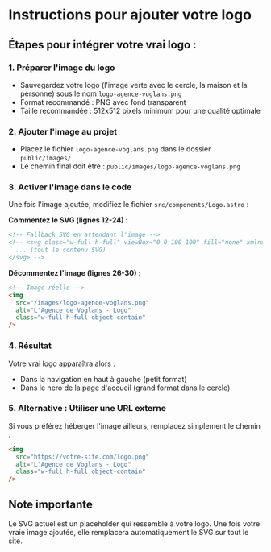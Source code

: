 # Instructions pour ajouter votre logo

## Étapes pour intégrer votre vrai logo :

### 1. Préparer l'image du logo
- Sauvegardez votre logo (l'image verte avec le cercle, la maison et la personne) sous le nom `logo-agence-voglans.png`
- Format recommandé : PNG avec fond transparent
- Taille recommandée : 512x512 pixels minimum pour une qualité optimale

### 2. Ajouter l'image au projet
- Placez le fichier `logo-agence-voglans.png` dans le dossier `public/images/`
- Le chemin final doit être : `public/images/logo-agence-voglans.png`

### 3. Activer l'image dans le code
Une fois l'image ajoutée, modifiez le fichier `src/components/Logo.astro` :

**Commentez le SVG (lignes 12-24) :**
```html
<!-- Fallback SVG en attendant l'image -->
<!-- <svg class="w-full h-full" viewBox="0 0 100 100" fill="none" xmlns="http://www.w3.org/2000/svg">
  ... (tout le contenu SVG)
</svg> -->
```

**Décommentez l'image (lignes 26-30) :**
```html
<!-- Image réelle -->
<img 
  src="/images/logo-agence-voglans.png" 
  alt="L'Agence de Voglans - Logo" 
  class="w-full h-full object-contain"
/>
```

### 4. Résultat
Votre vrai logo apparaîtra alors :
- Dans la navigation en haut à gauche (petit format)
- Dans le hero de la page d'accueil (grand format dans le cercle)

### 5. Alternative : Utiliser une URL externe
Si vous préférez héberger l'image ailleurs, remplacez simplement le chemin :
```html
<img 
  src="https://votre-site.com/logo.png" 
  alt="L'Agence de Voglans - Logo" 
  class="w-full h-full object-contain"
/>
```

## Note importante
Le SVG actuel est un placeholder qui ressemble à votre logo. Une fois votre vraie image ajoutée, elle remplacera automatiquement le SVG sur tout le site.
